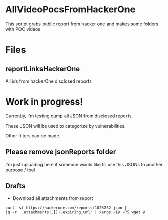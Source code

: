 # AllVideoPocsFromHackerOne

This script grabs public report from hacker one and makes some folders with POC videos 

# Files
## reportLinksHackerOne
All ids from hackerOne disclosed reports

# Work in progress!

Currently, I'm testing dump all JSON from disclosed reports.

These JSON will be used to categorize by vulnerabilities.

Other filters can be made.

## Please remove jsonReports folder

I'm just uploading here if someone would like to use this JSONs to another purpose / tool

## Drafts

- Download all attachments from report

```
curl -sf https://hackerone.com/reports/1026752.json | 
jq -r '.attachments|.[]|.expiring_url' | xargs -I@ -P5 wget @
```
